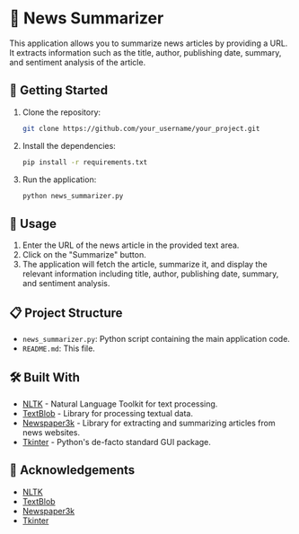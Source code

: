 
# 📰 News Summarizer

This application allows you to summarize news articles by providing a URL. It extracts information such as the title, author, publishing date, summary, and sentiment analysis of the article.

## 🚀 Getting Started

1. Clone the repository:

   ```bash
   git clone https://github.com/your_username/your_project.git
   ```

2. Install the dependencies:

   ```bash
   pip install -r requirements.txt
   ```

3. Run the application:

   ```bash
   python news_summarizer.py
   ```

## 📝 Usage

1. Enter the URL of the news article in the provided text area.
2. Click on the "Summarize" button.
3. The application will fetch the article, summarize it, and display the relevant information including title, author, publishing date, summary, and sentiment analysis.

## 📋 Project Structure

- `news_summarizer.py`: Python script containing the main application code.
- `README.md`: This file.

## 🛠️ Built With

- [NLTK](https://www.nltk.org/) - Natural Language Toolkit for text processing.
- [TextBlob](https://textblob.readthedocs.io/en/dev/) - Library for processing textual data.
- [Newspaper3k](https://newspaper.readthedocs.io/en/latest/) - Library for extracting and summarizing articles from news websites.
- [Tkinter](https://docs.python.org/3/library/tkinter.html) - Python's de-facto standard GUI package.

## 🙏 Acknowledgements

- [NLTK](https://www.nltk.org/)
- [TextBlob](https://textblob.readthedocs.io/en/dev/)
- [Newspaper3k](https://newspaper.readthedocs.io/en/latest/)
- [Tkinter](https://docs.python.org/3/library/tkinter.html)
